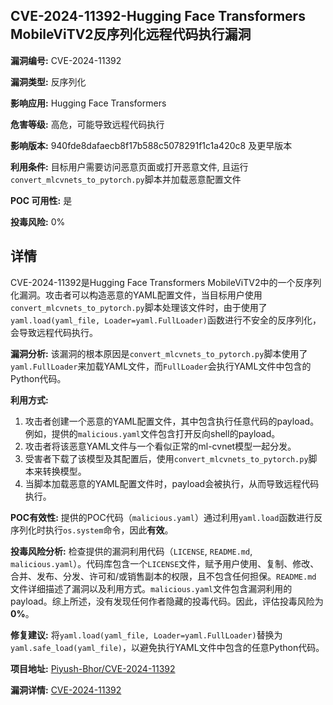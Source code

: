 ## CVE-2024-11392-Hugging Face Transformers MobileViTV2反序列化远程代码执行漏洞

**漏洞编号:** CVE-2024-11392

**漏洞类型:** 反序列化

**影响应用:** Hugging Face Transformers

**危害等级:** 高危，可能导致远程代码执行

**影响版本:** 940fde8dafaecb8f17b588c5078291f1c1a420c8 及更早版本

**利用条件:** 目标用户需要访问恶意页面或打开恶意文件, 且运行`convert_mlcvnets_to_pytorch.py`脚本并加载恶意配置文件

**POC 可用性:** 是

**投毒风险:** 0%

## 详情

CVE-2024-11392是Hugging Face Transformers MobileViTV2中的一个反序列化漏洞。攻击者可以构造恶意的YAML配置文件，当目标用户使用`convert_mlcvnets_to_pytorch.py`脚本处理该文件时，由于使用了`yaml.load(yaml_file, Loader=yaml.FullLoader)`函数进行不安全的反序列化，会导致远程代码执行。

**漏洞分析:**
该漏洞的根本原因是`convert_mlcvnets_to_pytorch.py`脚本使用了`yaml.FullLoader`来加载YAML文件，而`FullLoader`会执行YAML文件中包含的Python代码。

**利用方式:**
1.  攻击者创建一个恶意的YAML配置文件，其中包含执行任意代码的payload。例如，提供的`malicious.yaml`文件包含打开反向shell的payload。
2.  攻击者将该恶意YAML文件与一个看似正常的ml-cvnet模型一起分发。
3.  受害者下载了该模型及其配置后，使用`convert_mlcvnets_to_pytorch.py`脚本来转换模型。
4.  当脚本加载恶意的YAML配置文件时，payload会被执行，从而导致远程代码执行。

**POC有效性:**
提供的POC代码（`malicious.yaml`）通过利用`yaml.load`函数进行反序列化时执行`os.system`命令，因此**有效**。

**投毒风险分析:**
检查提供的漏洞利用代码（`LICENSE`, `README.md`, `malicious.yaml`）。代码库包含一个`LICENSE`文件，赋予用户使用、复制、修改、合并、发布、分发、许可和/或销售副本的权限，且不包含任何担保。`README.md` 文件详细描述了漏洞以及利用方式。`malicious.yaml`文件包含漏洞利用的payload。综上所述，没有发现任何作者隐藏的投毒代码。因此，评估投毒风险为**0%**。

**修复建议:**
将`yaml.load(yaml_file, Loader=yaml.FullLoader)`替换为`yaml.safe_load(yaml_file)`，以避免执行YAML文件中包含的任意Python代码。

**项目地址:** [Piyush-Bhor/CVE-2024-11392](https://github.com/Piyush-Bhor/CVE-2024-11392)

**漏洞详情:** [CVE-2024-11392](https://nvd.nist.gov/vuln/detail/CVE-2024-11392)